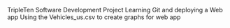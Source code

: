 TripleTen Software Development Project 
Learning Git and deploying a Web app
Using the Vehicles_us.csv to create graphs for web app